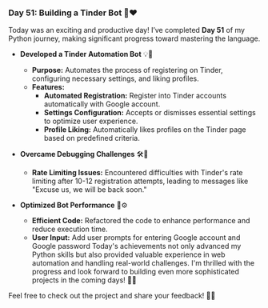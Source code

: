 ### Day 51: Building a Tinder Bot 🤖❤️

Today was an exciting and productive day! I’ve completed **Day 51** of my Python journey, making significant progress toward mastering the language.

- **Developed a Tinder Automation Bot** 💡📱
  - **Purpose:** Automates the process of registering on Tinder, configuring necessary settings, and liking profiles.
  - **Features:**
    - **Automated Registration:** Register into Tinder accounts automatically with Google account.
    - **Settings Configuration:** Accepts or dismisses essential settings to optimize user experience.
    - **Profile Liking:** Automatically likes profiles on the Tinder page based on predefined criteria.

- **Overcame Debugging Challenges** 🛠️🐞
  - **Rate Limiting Issues:** Encountered difficulties with Tinder's rate limiting after 10-12 registration attempts, leading to messages like "Excuse us, we will be back soon."

- **Optimized Bot Performance** 🚀⚙️
  - **Efficient Code:** Refactored the code to enhance performance and reduce execution time.
  - **User Input:** Add user prompts for entering Google account and Google password
Today's achievements not only advanced my Python skills but also provided valuable experience in web automation and handling real-world challenges. I'm thrilled with the progress and look forward to building even more sophisticated projects in the coming days! 🌟🐍

Feel free to check out the project and share your feedback! 🙌✨